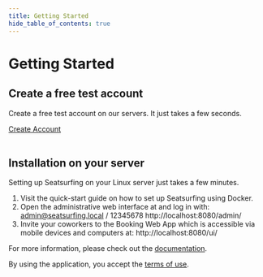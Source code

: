 ```yaml
---
title: Getting Started
hide_table_of_contents: true
---
```


# Getting Started

## Create a free test account
Create a free test account on our servers. It just takes a few seconds.

<a href="/sign-up/" class="button button--primary button--lg">Create Account</a>
<br /><br />

## Installation on your server

Setting up Seatsurfing on your Linux server just takes a few minutes.

1. Visit the quick-start guide on how to set up Seatsurfing using Docker.
1. Open the administrative web interface at and log in with: admin@seatsurfing.local / 12345678
http://localhost:8080/admin/
1. Invite your coworkers to the Booking Web App which is accessible via mobile devices and computers at:
http://localhost:8080/ui/

For more information, please check out the [documentation](/docs).

By using the application, you accept the [terms of use](/terms).
